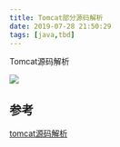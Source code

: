 ```yaml
---
title: Tomcat部分源码解析
date: 2019-07-28 21:50:29
tags: [java,tbd]
---
```


Tomcat源码解析

![](https://www.haldir66.ga/static/imgs/LetchworthSP_EN-AU14482052774_1920x1080.jpg)
<!--more-->

## 参考
[tomcat源码解析](https://blog.csdn.net/Dwade_mia/column/info/18882)
